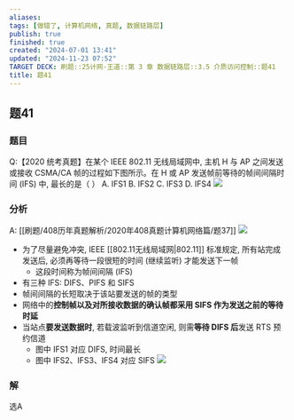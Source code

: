 ```yaml
---
aliases: 
tags: [做错了, 计算机网络, 真题, 数据链路层]
publish: true
finished: true
created: "2024-07-01 13:41"
updated: "2024-11-23 07:52"
TARGET DECK: 刷题::25计网-王道::第 3 章 数据链路层::3.5 介质访问控制::题41
title: 题41
---
```


## 题41
### 题目
Q:【2020 统考真题】在某个 IEEE 802.11 无线局域网中, 主机 H 与 AP 之间发送或接收 CSMA/CA 帧的过程如下图所示。在 H 或 AP 发送帧前等待的帧间间隔时间 (IFS) 中, 最长的是（ ）
A. IFS1 
B. IFS2 
C. IFS3 
D. IFS4
![](https://img.hwenyi.live/202406021136366.webp)
### 分析
A: [[刷题/408历年真题解析/2020年408真题计算机网络篇/题37]]
![](https://img.hwenyi.live/202407180117011.webp)
- 为了尽量避免冲突, IEEE [[802.11无线局域网|802.11]] 标准规定, 所有站完成发送后, 必须再等待一段很短的时间 (继续监听) 才能发送下一帧
  - 这段时间称为帧间间隔 (IFS)
- 有三种 IFS: DIFS、PIFS 和 SIFS
- 帧间间隔的长短取决于该站要发送的帧的类型
- 网络中的**控制帧以及对所接收数据的确认帧都采用 SIFS 作为发送之前的等待时延**
- 当站点**要发送数据时**, 若载波监听到信道空闲, 则需**等待 DIFS 后**发送 RTS 预约信道
  - 图中 IFS1 对应 DIFS, 时间最长
  - 图中 IFS2、IFS3、IFS4 对应 SIFS
![](https://img.hwenyi.live/202407180117979.webp)
### 解
选A
